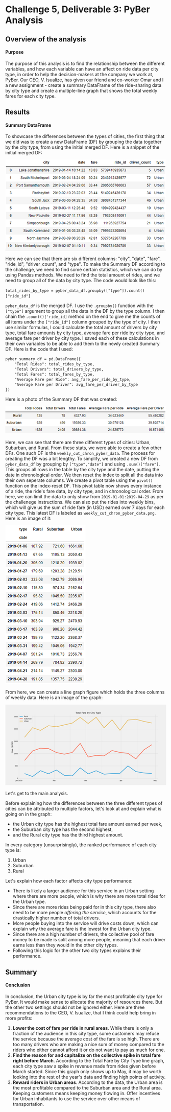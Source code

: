 # Challenge 5, Deliverable 3: PyBer Analysis
## Overview of the analysis
#### Purpose
The purpose of this analysis is to find the relationship between the different variables, and how each variable can have an affect on ride data per city type, in order to help the decision-makers at  the company we work at, PyBer. Our CEO, V. Isualize, has given our friend and co-worker Omar and I a new assignment - create a summary DataFrame of the ride-sharing data by city type and create a multiple-line graph that shows the total weekly fares for each city type.

## Results
#### Summary DataFrame
To showcase the differences between the types of cities, the first thing that we did was to create a new DataFrame (DF) by grouping the data together by the city type, from using the initial merged DF. Here is a snippet of the initial merged DF:

![PyBer Data DF](analysis/pyber_data_df.png)

Here we can see that there are six different columns: "city", "date", "fare", "ride_id", "driver_count", and "type". To make the Summary DF according to the challenge, we need to find some certain statistics, which we can do by using Pandas methods. We need to find the total amount of rides, and we need to group all of the data by city type. The code would look like this:

`total_rides_by_type = pyber_data_df.groupby(["type"]).count()["ride_id"]`

`pyber_data_df` is the merged DF. I use the `.groupby()` function with the `["type"]` argument to group all the data in the DF by the type column. I then chain the `.count()['ride_id]` method on the end to give me the counts of all items under the `["ride_id"]` column grouped by the type of city. I then use similar formulas, I could calculate the total amount of drivers by city type, total fare amounts by city type, average fare per ride by city type, and average fare per driver by city type. I saved each of these calculations in their own variables to be able to add them to the newly created Summary DF. Here is the code that I used:

```
pyber_summary_df = pd.DataFrame({
    "Total Rides": total_rides_by_type,
    "Total Drivers": total_drivers_by_type,
    "Total Fares": total_fares_by_type,
    "Average Fare per Ride": avg_fare_per_ride_by_type,
    "Average Fare per Driver": avg_fare_per_driver_by_type
})
```

Here is a photo of the Summary DF that was created:

![Summary DF](analysis/summary_df.png)

Here, we can see that there are three different types of cities: Urban, Suburban, and Rural. From these stats, we were able to create a few other DFs. One such DF is the `weekly_cut_chron_pyber_data`. The process for creating the DF was a bit lengthy. To simplify, we created a new DF from `pyber_data_df` by grouping by `["type","date"]` and using  `.sum()["fare"]`. This groups all rows in the table by the city type and the date, putting the date in chronological order. We then reset the index to split all the data into their own seperate columns. We create a pivot table using the `pivot()` function on the index-reset DF. This pivot table now shows every instance of a ride, the ride's fare data, by city type, and in chronological order. From here, we can limit the data to only show from `2019-01-01:2019-04-29` as per the challenege instructions. We can also put the rides into weekly bins, which will give us the sum of ride fare (in USD) earned over 7 days for each city type. This latest DF is labeled as `weekly_cut_chron_pyber_data.png`. Here is an image of it:

![Weekly Cut Chronological PyBer Data](analysis/weekly_cut_chron_pyber_data.png)

From here, we can create a line graph figure which holds the three columns of weekly data. Here is an image of the graph:

![Final Line Graph](analysis/Challenge_Fig.png)

Let's get to the main analysis.

Before explaining how the differences between the three different types of cities can be attributed to multiple factors, let's look at and explain what is going on in the graph:
- the Urban city type has the highest total fare amount earned per week,
- the Suburban city type has the second highest,
- and the Rural city type has the third highest amount.

In every category (unsurprisingly), the ranked performance of each city type is:
1. Urban
2. Suburban
3. Rural

Let's explain how each factor affects city type performance: 
- There is likely a larger audience for this service in an Urban setting where there are more people, which is why there are more total rides for the Urban type. 
- Since there are more rides being paid for in this city type, there also need to be more people _offering the service_, which accounts for the drastically higher number of total drivers. 
- More people buying into the service will drive costs down, which can explain why the average fare is the lowest for the Urban city type. 
- Since there are a high number of drivers, the collective pool of fare money to be made is split among more people, meaning that each driver earns less than they would in the other city types. 
- Following this logic for the other two city types explains their performance.

## Summary
#### Conclusion
In conclusion, the Urban city type is by far the most profitable city type for PyBer. It would make sense to allocate the majority of resources there. But the other two settings should not be ignored either. Here are three recommendations to the CEO, V. Isualize, that I think could help bring in more profits:
1. __Lower the cost of fare per ride in rural areas__. While there is only a fraction of the audience in this city type, some customers may refuse the service because the average cost of the fare is so high. There are too many drivers who are making a nice sum of money compared to the riders who either cannot afford it or do not want to pay as much for one.
2. __Find the reason for and capitalize on the collective spike in total fare right before March__. According to the Total Fare by City Type line graph, each city type saw a spike in revenue made from rides given before March started. Since this graph only shows up to May, it may be worth looking into the rest of the year's data and finding high points of activity.
3. __Reward riders in Urban areas__. According to the data, the Urban area is the most profitable compared to the Suburban area and the Rural area. Keeping customers means keeping money flowing in. Offer incentives for Urban inhabitants to use the service over other means of transportation.
